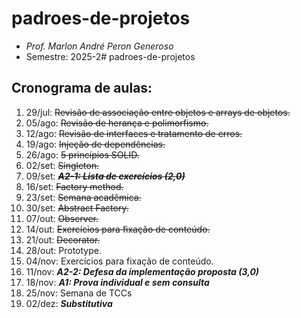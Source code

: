 # padroes-de-projetos
- _Prof. Marlon André Peron Generoso_
- Semestre: 2025-2# padroes-de-projetos

## Cronograma de aulas:
1. 29/jul: ~~Revisão de associação entre objetos e arrays de objetos.~~
2. 05/ago: ~~Revisão de herança e polimorfismo.~~
3. 12/ago: ~~Revisão de interfaces e tratamento de erros.~~
4. 19/ago: ~~Injeção de dependências.~~
5. 26/ago: ~~5 princípios SOLID.~~
6. 02/set: ~~Singleton.~~
7. 09/set: ~~**_A2-1: Lista de exercícios (2,0)_**~~
8. 16/set: ~~Factory method.~~
9. 23/set: ~~Semana acadêmica.~~
10. 30/set: ~~Abstract Factory.~~
11. 07/out: ~~Observer.~~
12. 14/out: ~~Exercícios para fixação de conteúdo.~~
13. 21/out: ~~Decorator.~~
14. 28/out: Prototype.
15. 04/nov: Exercícios para fixação de conteúdo.
16. 11/nov: **_A2-2: Defesa da implementação proposta (3,0)_**
17. 18/nov: **_A1: Prova individual e sem consulta_**
18. 25/nov: Semana de TCCs
19. 02/dez: **_Substitutiva_**
